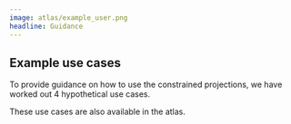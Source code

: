 ```yaml
---
image: atlas/example_user.png
headline: Guidance
---
```


## Example use cases

To provide guidance on how to use the constrained projections, we have worked
out 4 hypothetical use cases.

These use cases are also available in the atlas.
